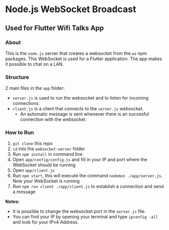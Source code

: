 # Node.js WebSocket Broadcast
## Used for Flutter Wifi Talks App

### About
This is the `node.js` server that creates a websocket from the `ws` npm packages. This WebSocket is used for a Flutter application. The app makes it possible to chat on a LAN. 

### Structure
2 main files in the `app` folder:
* `server.js` is used to run the websocket and to listen for incoming connections.
* `client.js` is a client that connects to the `server.js` websocket.
  * An automatic message is sent whenever there is an succesful connection with the websocket.


### How to Run
1. `git clone` this repo
2. `cd` into the `websocket-server` folder
3. Run `npm install` in command line
4. Open `app/config/config.js` and fill in your IP and port where the WebSocket should be running
4. Open `app/client.js`
5. Run `npm start`, this will execute the command `nodemon ./app/server.js`. Now your WebSocket is running
6. Run `npm run client ./app/client.js` to establish a connection and send a message 

**Notes:**
* It is possible to change the websocket port in the `server.js` file.
* You can find your IP by opening your terminal and type `ipconfig -all` and look for your IPv4 Address.

